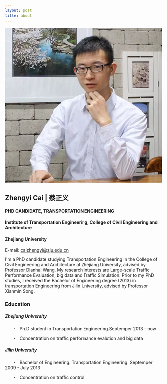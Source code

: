 ```yaml
---
layout: post
title: about
---
```


![QR code](/images/IMG.JPG "my photo")
## Zhengyi Cai | 蔡正义
#### PHD CANDIDATE,  TRANSPORTATION ENGINEERING
#### Institute of Transportation Engineering, College of Civil Engineering and Architecture
#### Zhejiang University
E-mail: caizhengyi@zju.edu.cn 

I'm a PhD candidate studying  Transportation Engineering in the College of Civil Engineering and Architecture at Zhejiang University, advised by Professor Dianhai Wang. My research interests are Large-scale Traffic Performance Evaluation, big data and Traffic Simulation. 
Prior to my PhD studies, I received the Bachelor of Engineering degree (2013) in transportation Engineering from Jilin University, advised by Professor Xianmin Song.

### Education

##### Zhejiang University

&emsp;&emsp;**·**&emsp;Ph.D student in Transportation Engineering.Septemper 2013 - now

&emsp;&emsp;**·**&emsp;Concentration on traffic performance evalution and big data
##### Jilin University
&emsp;&emsp;**·**&emsp;Bachelor of Engineering. Transportation Engineering.  Septemper 2009 - July 2013

&emsp;&emsp;**·**&emsp;Concentration on traffic control

